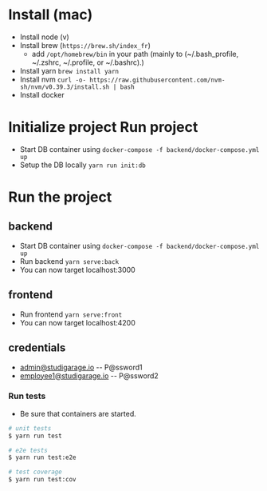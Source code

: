 # Install (mac)

- Install node (v)
- Install brew (`https://brew.sh/index_fr`)
  - add `/opt/homebrew/bin` in your path (mainly to (~/.bash_profile, ~/.zshrc, ~/.profile, or ~/.bashrc).)
- Install yarn `brew install yarn`
- Install nvm `curl -o- https://raw.githubusercontent.com/nvm-sh/nvm/v0.39.3/install.sh | bash`
- Install docker


# Initialize project Run project

- Start DB container using `docker-compose -f backend/docker-compose.yml up`
- Setup the DB locally `yarn run init:db`

# Run the project

## backend

- Start DB container using `docker-compose -f backend/docker-compose.yml up`
- Run backend  `yarn serve:back`
- You can now target localhost:3000

## frontend

- Run frontend `yarn serve:front`
- You can now target localhost:4200

## credentials

- admin@studigarage.io -- P@ssword1
- employee1@studigarage.io -- P@ssword2

### Run tests

- Be sure that containers are started.

```bash
# unit tests
$ yarn run test

# e2e tests
$ yarn run test:e2e

# test coverage
$ yarn run test:cov
```
